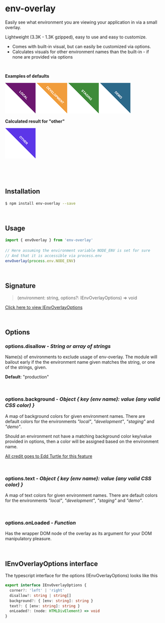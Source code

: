 # env-overlay

Easily see what environment you are viewing your application in via a small overlay.

Lightweight (3.3K - 1.3K gzipped), easy to use and easy to customize.

- Comes with built-in visual, but can easily be customized via options.
- Calculates visuals for other environment names than the built-in - if none are provided via options

<p>&nbsp;</p>

**Examples of defaults**

![Local Environment](/images/local.png) ![Development Environment](/images/development.png) ![Staging Environment](/images/staging.png) ![Demo Environment](/images/demo.png)

**Calculated result for "other"**

![Other Environment](/images/other.png)

<p>&nbsp;</p>
<p>&nbsp;</p>

## Installation

```bash
$ npm install env-overlay --save
```

<p>&nbsp;</p>

## Usage

```js
import { envOverlay } from 'env-overlay'

// Here assuming the environment variable NODE_ENV is set for sure
// And that it is accessible via process.env
envOverlay(process.env.NODE_ENV)
```

<p>&nbsp;</p>

## Signature

> (environment: string, options?: IEnvOverlayOptions) => void

[Click here to view IEnvOverlayOptions](#IEnvOverlayOptions)

<p>&nbsp;</p>

## Options

### options.disallow - _String or array of strings_

Name(s) of environments to exclude usage of env-overlay.
The module will bailout early if the the environment name given matches the string, or one of the strings, given.

**Default**: "production"

<p>&nbsp;</p>

### options.background - _Object { key (env name): value (any valid CSS color) }_

A map of background colors for given environment names.
There are default colors for the environments _"local"_, _"development"_, _"staging"_ and _"demo"_.

Should an environment not have a matching background color key/value provided in options, then a color will be assigned based on the environment name.

[All credit goes to Edd Turtle for this feature](https://www.designedbyaturtle.co.uk/2014/convert-string-to-hexidecimal-colour-with-javascript-vanilla/)

<p>&nbsp;</p>

### options.text - _Object { key (env name): value (any valid CSS color) }_

A map of text colors for given environment names.
There are default colors for the environments _"local"_, _"development"_, _"staging"_ and _"demo"_.

<p>&nbsp;</p>

### options.onLoaded - _Function_

Has the wrapper DOM node of the overlay as its argument for your DOM manipulatory pleasure.

<p>&nbsp;</p>

## <a name="IEnvOverlayOptions"></a>IEnvOverlayOptions interface

The typescript interface for the options (IEnvOverlayOptions) looks like this

```ts
export interface IEnvOverlayOptions {
  corner?: 'left' | 'right'
  disallow?: string | string[]
  background?: { [env: string]: string }
  text?: { [env: string]: string }
  onLoaded?: (node: HTMLDivElement) => void
}
```
